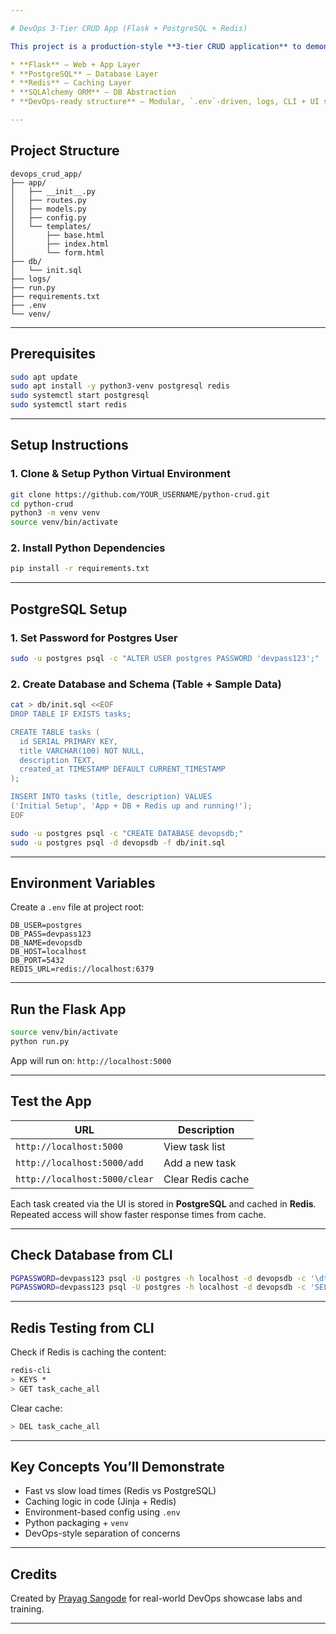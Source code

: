 ```yaml
---

# DevOps 3-Tier CRUD App (Flask + PostgreSQL + Redis)

This project is a production-style **3-tier CRUD application** to demonstrate:

* **Flask** – Web + App Layer
* **PostgreSQL** – Database Layer
* **Redis** – Caching Layer
* **SQLAlchemy ORM** – DB Abstraction
* **DevOps-ready structure** – Modular, `.env`-driven, logs, CLI + UI support

---
```


##  Project Structure

```
devops_crud_app/
├── app/
│   ├── __init__.py
│   ├── routes.py
│   ├── models.py
│   ├── config.py
│   └── templates/
│       ├── base.html
│       ├── index.html
│       └── form.html
├── db/
│   └── init.sql
├── logs/
├── run.py
├── requirements.txt
├── .env
└── venv/
```

---

##  Prerequisites

```bash
sudo apt update
sudo apt install -y python3-venv postgresql redis
sudo systemctl start postgresql
sudo systemctl start redis
```

---

##  Setup Instructions

### 1. Clone & Setup Python Virtual Environment

```bash
git clone https://github.com/YOUR_USERNAME/python-crud.git
cd python-crud
python3 -m venv venv
source venv/bin/activate
```

### 2. Install Python Dependencies

```bash
pip install -r requirements.txt
```

---

##  PostgreSQL Setup

### 1. Set Password for Postgres User

```bash
sudo -u postgres psql -c "ALTER USER postgres PASSWORD 'devpass123';"
```

### 2. Create Database and Schema (Table + Sample Data)

```bash
cat > db/init.sql <<EOF
DROP TABLE IF EXISTS tasks;

CREATE TABLE tasks (
  id SERIAL PRIMARY KEY,
  title VARCHAR(100) NOT NULL,
  description TEXT,
  created_at TIMESTAMP DEFAULT CURRENT_TIMESTAMP
);

INSERT INTO tasks (title, description) VALUES
('Initial Setup', 'App + DB + Redis up and running!');
EOF
```

```bash
sudo -u postgres psql -c "CREATE DATABASE devopsdb;"
sudo -u postgres psql -d devopsdb -f db/init.sql
```

---

##  Environment Variables

Create a `.env` file at project root:

```env
DB_USER=postgres
DB_PASS=devpass123
DB_NAME=devopsdb
DB_HOST=localhost
DB_PORT=5432
REDIS_URL=redis://localhost:6379
```

---

##  Run the Flask App

```bash
source venv/bin/activate
python run.py
```

App will run on:
 `http://localhost:5000`

---

##  Test the App

| URL                           | Description       |
| ----------------------------- | ----------------- |
| `http://localhost:5000`       | View task list    |
| `http://localhost:5000/add`   | Add a new task    |
| `http://localhost:5000/clear` | Clear Redis cache |

Each task created via the UI is stored in **PostgreSQL** and cached in **Redis**. Repeated access will show faster response times from cache.

---

##  Check Database from CLI

```bash
PGPASSWORD=devpass123 psql -U postgres -h localhost -d devopsdb -c '\dt'
PGPASSWORD=devpass123 psql -U postgres -h localhost -d devopsdb -c 'SELECT * FROM tasks;'
```

---

##  Redis Testing from CLI

Check if Redis is caching the content:

```bash
redis-cli
> KEYS *
> GET task_cache_all
```

Clear cache:

```bash
> DEL task_cache_all
```

---

##  Key Concepts You’ll Demonstrate

* Fast vs slow load times (Redis vs PostgreSQL)
* Caching logic in code (Jinja + Redis)
* Environment-based config using `.env`
* Python packaging + `venv`
* DevOps-style separation of concerns

---

##  Credits

Created by [Prayag Sangode](https://github.com/prayagsangode) for real-world DevOps showcase labs and training.

---


